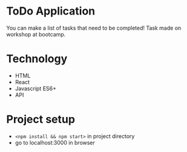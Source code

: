 # ToDo Application
You can make a list of tasks that need to be completed! Task made on workshop at bootcamp.


# Technology
- HTML
- React
- Javascript ES6+
- API

# Project setup
- `<npm install && npm start>` in project directory
- go to localhost:3000 in browser
